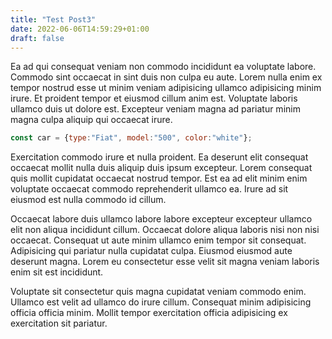 ```yaml
---
title: "Test Post3"
date: 2022-06-06T14:59:29+01:00
draft: false
---
```

Ea ad qui consequat veniam non commodo incididunt ea voluptate labore. Commodo sint occaecat in sint duis non culpa eu aute. Lorem nulla enim ex tempor nostrud esse ut minim veniam adipisicing ullamco adipisicing minim irure. Et proident tempor et eiusmod cillum anim est. Voluptate laboris ullamco duis ut dolore est. Excepteur veniam magna ad pariatur minim magna culpa aliquip qui occaecat irure.

``` javascript
const car = {type:"Fiat", model:"500", color:"white"};

```
Exercitation commodo irure et nulla proident. Ea deserunt elit consequat occaecat mollit nulla duis aliquip duis ipsum excepteur. Lorem consequat quis mollit cupidatat occaecat nostrud tempor. Est ea ad elit minim enim voluptate occaecat commodo reprehenderit ullamco ea. Irure ad sit eiusmod est nulla commodo id cillum.

Occaecat labore duis ullamco labore labore excepteur excepteur ullamco elit non aliqua incididunt cillum. Occaecat dolore aliqua laboris nisi non nisi occaecat. Consequat ut aute minim ullamco enim tempor sit consequat. Adipisicing qui pariatur nulla cupidatat culpa. Eiusmod eiusmod aute deserunt magna. Lorem eu consectetur esse velit sit magna veniam laboris enim sit est incididunt.

Voluptate sit consectetur quis magna cupidatat veniam commodo enim. Ullamco est velit ad ullamco do irure cillum. Consequat minim adipisicing officia officia minim. Mollit tempor exercitation officia adipisicing ex exercitation sit pariatur.